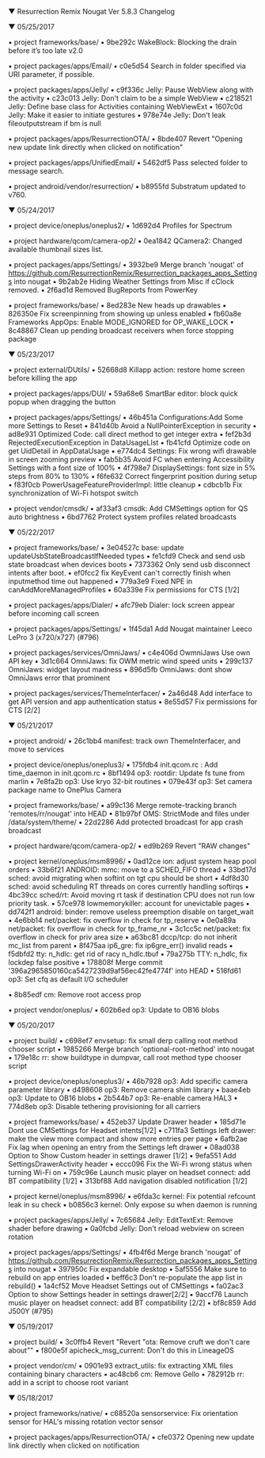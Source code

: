
 ▼ Resurrection Remix Nougat Ver 5.8.3 Changelog

 ▼ 05/25/2017

 ▪ project frameworks/base/
 ▪ 9be292c WakeBlock: Blocking the drain before it’s too late v2.0

 ▪ project packages/apps/Email/
 ▪ c0e5d54 Search in folder specified via URI parameter, if possible.

 ▪ project packages/apps/Jelly/
 ▪ c9f336c Jelly: Pause WebView along with the activity
 ▪ c23c013 Jelly: Don't claim to be a simple WebView
 ▪ c218521 Jelly: Define base class for Activities containing WebViewExt
 ▪ 1607c0d Jelly: Make it easier to initiate gestures
 ▪ 978e74e Jelly: Don't leak fileoutputstream if bm is null

 ▪ project packages/apps/ResurrectionOTA/
 ▪ 8bde407 Revert "Opening new update link directly when clicked on notification"

 ▪ project packages/apps/UnifiedEmail/
 ▪ 5462df5 Pass selected folder to message search.

 ▪ project android/vendor/resurrection/
 ▪ b8955fd Substratum updated to v760.


 ▼ 05/24/2017


 ▪ project device/oneplus/oneplus2/
 ▪ 1d692d4 Profiles for Spectrum

 ▪ project hardware/qcom/camera-op2/
 ▪ 0ea1842 QCamera2: Changed available thumbnail sizes list.

 ▪ project packages/apps/Settings/
 ▪ 3932be9 Merge branch 'nougat' of https://github.com/ResurrectionRemix/Resurrection_packages_apps_Settings into nougat
 ▪ 9b2ab2e Hiding Weather Settings from Misc if cClock removed.
 ▪ 2f6ad1d Removed BugReports from PowerKey

 ▪ project frameworks/base/
 ▪ 8ed283e New heads up drawables
 ▪ 826350e Fix screenpinning from showing up unless enabled
 ▪ fb60a8e Frameworks AppOps: Enable MODE_IGNORED for OP_WAKE_LOCK
 ▪ 8c48867 Clean up pending broadcast receivers when force stopping package

 ▼ 05/23/2017


 ▪ project external/DUtils/
 ▪ 52668d8 Killapp action: restore home screen before killing the app

 ▪ project packages/apps/DUI/
 ▪ 59a68e6 SmartBar editor: block quick popup when dragging the button

 ▪ project packages/apps/Settings/
 ▪ 46b451a Configurations:Add Some more Settings to Reset
 ▪ 841d40b Avoid a NullPointerException in security
 ▪ ad8e931 Optimized Code: call direct method to get integer extra
 ▪ fef2b3d RejectedExecutionException  in DataUsageLIst
 ▪ fb41cfd Optimize code on get UidDetail in AppDataUsage
 ▪ e774dc4 Settings: Fix wrong wifi drawable in screen zooming preview
 ▪ fab5b35 Avoid FC when entering Accessibility Settings with a font size of 100%
 ▪ 4f798e7 DisplaySettings: font size in 5% steps from 80% to 130%
 ▪ f6fe632 Correct fingerprint position during setup
 ▪ f83f0cb PowerUsageFeatureProviderImpl: little cleanup
 ▪ cdbcb1b Fix synchronization of Wi-Fi hotspot switch

 ▪ project vendor/cmsdk/
 ▪ af33af3 cmsdk: Add CMSettings option for QS auto brightness
 ▪ 6bd7762 Protect system profiles related broadcasts

 ▼ 05/22/2017


 ▪ project frameworks/base/
 ▪ 3e04527c base: update updateUsbStateBroadcastIfNeeded types
 ▪ fe1cfd9 Check and send usb state broadcast when devices boots
 ▪ 7373362 Only send usb disconnect intents after boot.
 ▪ ef0fcc2 fix KeyEvent can't correctly finish when inputmethod time out happened
 ▪ 779a3e9 Fixed NPE in canAddMoreManagedProfiles
 ▪ 60a339e Fix permissions for CTS [1/2]

 ▪ project packages/apps/Dialer/
 ▪ afc79eb Dialer: lock screen appear before incoming call screen

 ▪ project packages/apps/Settings/
 ▪ 1f45da1 Add Nougat maintainer Leeco LePro 3 (x720/x727) (#796)

 ▪ project packages/services/OmniJaws/
 ▪ c4e406d OwmniJaws Use own API key
 ▪ 3d1c664 OmniJaws: fix OWM metric wind speed units
 ▪ 299c137 OmniJaws: widget layout madness
 ▪ 896d5fb OmniJaws: dont show OmniJaws error that prominent

 ▪ project packages/services/ThemeInterfacer/
 ▪ 2a46d48 Add interface to get API version and app authentication status
 ▪ 8e55d57 Fix permissions for CTS [2/2]

 ▼ 05/21/2017


 ▪ project android/
 ▪ 26c1bb4 manifest: track own ThemeInterfacer, and move to services

 ▪ project device/oneplus/oneplus3/
 ▪ 175fdb4 init.qcom.rc : Add time_daemon in init.qcom.rc
 ▪ 8bf1494 op3: rootdir: Update fs tune from marlin
 ▪ 7e8fa2b op3: Use kryo 32-bit routines
 ▪ 079e43f op3: Set camera package name to OnePlus Camera

 ▪ project frameworks/base/
 ▪ a99c136 Merge remote-tracking branch 'remotes/rr/nougat' into HEAD
 ▪ 81b97bf OMS: StrictMode and files under /data/system/theme/
 ▪ 22d2286 Add protected broadcast for app crash broadcast

 ▪ project hardware/qcom/camera-op2/
 ▪ ed9b269 Revert "RAW changes"

 ▪ project kernel/oneplus/msm8996/
 ▪ 0ad12ce ion: adjust system heap pool orders
 ▪ 33b6f21 ANDROID: mmc: move to a SCHED_FIFO thread
 ▪ 33bd17d sched: avoid migrating when softint on tgt cpu should be short
 ▪ 4df8d30 sched: avoid scheduling RT threads on cores currently handling softirqs
 ▪ 4bc39cc sched/rt: Avoid moving rt task if destination CPU does not run low priority task.
 ▪ 57ce978 lowmemorykiller: account for unevictable pages
 ▪ dd742f1 android: binder: remove useless preemption disable on target_wait
 ▪ 4e6bb14 net/packet: fix overflow in check for tp_reserve
 ▪ 0e0a89a net/packet: fix overflow in check for tp_frame_nr
 ▪ 3c1cc5c net/packet: fix overflow in check for priv area size
 ▪ a63bc81 dccp/tcp: do not inherit mc_list from parent
 ▪ 8f475aa ip6_gre: fix ip6gre_err() invalid reads
 ▪ f5dbfd2 tty: n_hdlc: get rid of racy n_hdlc.tbuf
 ▪ 79a275b TTY: n_hdlc, fix lockdep false positive
 ▪ 178808f Merge commit '396a2965850160ca5427239d9af56ec42fe4774f' into HEAD
 ▪ 516fd61 op3: Set cfq as default I/O scheduler

 ▪ 8b85edf cm: Remove root access prop

 ▪ project vendor/oneplus/
 ▪ 602b6ed op3: Update to OB16 blobs

 ▼ 05/20/2017


 ▪ project build/
 ▪ c698ef7 envsetup: fix small derp calling root method chooser script
 ▪ 1985266 Merge branch 'optional-root-method' into nougat
 ▪ 179e18c rr: show buildtype in dumpvar, call root method type chooser script

 ▪ project device/oneplus/oneplus3/
 ▪ 46b7928 op3: Add specific camera parameter library
 ▪ d498608 op3: Remove camera shim library
 ▪ baae4eb op3: Update to OB16 blobs
 ▪ 2b544b7 op3: Re-enable camera HAL3
 ▪ 774d8eb op3: Disable tethering provisioning for all carriers

 ▪ project frameworks/base/
 ▪ 452eb37 Update Drawer header
 ▪ 185d71e Dont use CMSettings for Headset intents[1/2]
 ▪ c711fa3 Settings left drawer: make the view more compact and show more entries per page
 ▪ 6afb2ae Fix lag when opening an entry from the Settings left drawer
 ▪ 08ad038 Option to Show Custom header in settings drawer [1/2]
 ▪ 9efa551 Add SettingsDrawerActivity header
 ▪ eccc096 Fix the Wi-Fi wrong status when turning Wi-Fi on
 ▪ 759c96e Launch music player on headset connect: add BT compatibility [1/2]
 ▪ 313bf88 Add navigation disabled notification [1/2]

 ▪ project kernel/oneplus/msm8996/
 ▪ e6fda3c kernel: Fix potential refcount leak in su check
 ▪ b0856c3 kernel: Only expose su when daemon is running

 ▪ project packages/apps/Jelly/
 ▪ 7c65684 Jelly: EditTextExt: Remove shader before drawing
 ▪ 0a0fcbd Jelly: Don't reload webview on screen rotation

 ▪ project packages/apps/Settings/
 ▪ 4fb4f6d Merge branch 'nougat' of https://github.com/ResurrectionRemix/Resurrection_packages_apps_Settings into nougat
 ▪ 397950c Fix expandable desktop
 ▪ 5af5556 Make sure to rebuild on app entries loaded
 ▪ beff6c3 Don't re-populate the app list in rebuild()
 ▪ 1a4cf52 Move Headset Settings out of CMSettings
 ▪ fa02ac3 Option to show Settings header in settings drawer[2/2]
 ▪ 9accf76 Launch music player on headset connect: add BT compatibility [2/2]
 ▪ bf8c859 Add J500Y (#795)

 ▼ 05/19/2017


 ▪ project build/
 ▪ 3c0ffb4 Revert "Revert "ota: Remove cruft we don't care about""
 ▪ f800e5f apicheck_msg_current: Don't do this in LineageOS

 ▪ project vendor/cm/
 ▪ 0901e93 extract_utils: fix extracting XML files containing binary characters
 ▪ ac48cb6 cm: Remove Gello
 ▪ 782912b rr: add in a script to choose root variant

 ▼ 05/18/2017

 ▪ project frameworks/native/
 ▪ c68520a sensorservice: Fix orientation sensor for HAL's missing rotation vector sensor

 ▪ project packages/apps/ResurrectionOTA/
 ▪ cfe0372 Opening new update link directly when clicked on notification
